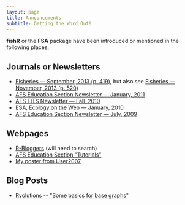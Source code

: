 ```yaml
---
layout: page
title: Announcements
subtitle: Getting the Word Out!
---
```


**fishR** or the **FSA** package have been introduced or mentioned in the following places,

## Journals or Newsletters
* [Fisheries — September, 2013 (p. 419)](resources/FSA_Fisheries_Sep13.pdf), but also see [Fisheries — November, 2013 (p. 520)](resources/Fisheries_Nov13.PNG)
* [AFS Education Section Newsletter — January, 2011](resources/MR_edsecnews_v32_1.pdf)
* [AFS FITS Newsletter — Fall, 2010](resources/fishR_AFSFits_Fall2010.pdf)
* [ESA, Ecology on the Web — January, 2010](resources/fishR_ESABulletin_2010.pdf)
* [AFS Education Section Newsletter — July, 2009](resources/fishR_EdSect_2009.pdf)

## Webpages
* [R-Bloggers](http://www.r-bloggers.com/) (will need to search)
* [AFS Education Section "Tutorials"](http://www.fisheriessociety.org/education/tutorials.htm)
* [My poster from User2007](http://user2007.org/program/posters/ogle.pdf)

## Blog Posts
* [Rvolutions -- "Some basics for base graphs"](http://blog.revolutionanalytics.com/2015/01/some-basics-for-base-graphics.html)
